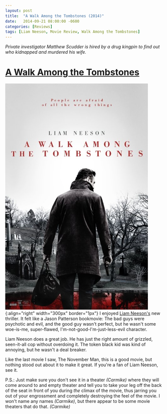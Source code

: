 ```yaml
---
layout: post
title:  "A Walk Among the Tombstones (2014)"
date:   2014-09-21 08:00:00 -0600
categories: [Reviews]
tags: [Liam Neeson, Movie Review, Walk Among the Tombstones]
---
```


*Private investigator Matthew Scudder is hired by a drug kingpin to find out who kidnapped and murdered his wife.*

# [A Walk Among the Tombstones](https://www.imdb.com/title/tt0365907/)

![pic](/assets/2014/09/a-walk-among-the-tombstones.jpg){:align="right" width="300px" border="1px"} I enjoyed [Liam Neeson's](https://www.imdb.com/name/nm0000553/) new thriller. It felt like a Jason Patterson bookmovie: The bad guys were psychotic and evil, and the good guy wasn't perfect, but he wasn't some woe-is-me, super-flawed, I'm-not-good-I'm-just-less-evil character.

Liam Neeson does a great job. He has just the right amount of grizzled, seen-it-all cop without overdoing it. The token black kid was kind of annoying, but he wasn't a deal breaker.

Like the last movie I saw, The November Man, this is a good movie, but nothing stood out about it to make it great. If you're a fan of Liam Neeson, see it.

P.S.: Just make sure you don't see it in a theater *(Carmike)* where they will come around to and empty theater and tell you to take your leg off the back of the seat in front of you during *the* climax of the movie, thus jarring you out of your engrossment and completely destroying the feel of the movie. I won't name any names *(Carmike)*, but there appear to be some movie theaters that do that. *(Carmike)*
